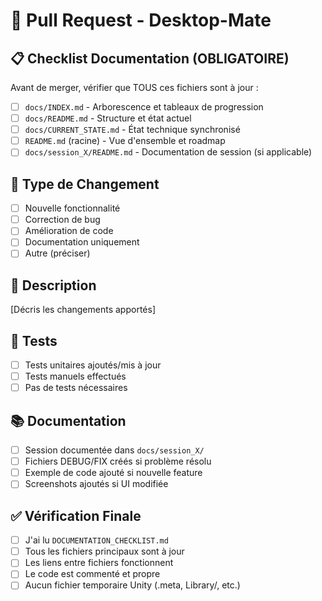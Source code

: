 # 📝 Pull Request - Desktop-Mate

## 📋 Checklist Documentation (OBLIGATOIRE)

Avant de merger, vérifier que TOUS ces fichiers sont à jour :

- [ ] `docs/INDEX.md` - Arborescence et tableaux de progression
- [ ] `docs/README.md` - Structure et état actuel
- [ ] `docs/CURRENT_STATE.md` - État technique synchronisé
- [ ] `README.md` (racine) - Vue d'ensemble et roadmap
- [ ] `docs/session_X/README.md` - Documentation de session (si applicable)

## 🎯 Type de Changement

- [ ] Nouvelle fonctionnalité
- [ ] Correction de bug
- [ ] Amélioration de code
- [ ] Documentation uniquement
- [ ] Autre (préciser)

## 📄 Description

[Décris les changements apportés]

## 🧪 Tests

- [ ] Tests unitaires ajoutés/mis à jour
- [ ] Tests manuels effectués
- [ ] Pas de tests nécessaires

## 📚 Documentation

- [ ] Session documentée dans `docs/session_X/`
- [ ] Fichiers DEBUG/FIX créés si problème résolu
- [ ] Exemple de code ajouté si nouvelle feature
- [ ] Screenshots ajoutés si UI modifiée

## ✅ Vérification Finale

- [ ] J'ai lu `DOCUMENTATION_CHECKLIST.md`
- [ ] Tous les fichiers principaux sont à jour
- [ ] Les liens entre fichiers fonctionnent
- [ ] Le code est commenté et propre
- [ ] Aucun fichier temporaire Unity (.meta, Library/, etc.)
